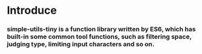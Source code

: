 # Introduce

### simple-utils-tiny is a function library written by ES6, which has built-in some common tool functions, such as filtering space, judging type, limiting input characters and so on.
